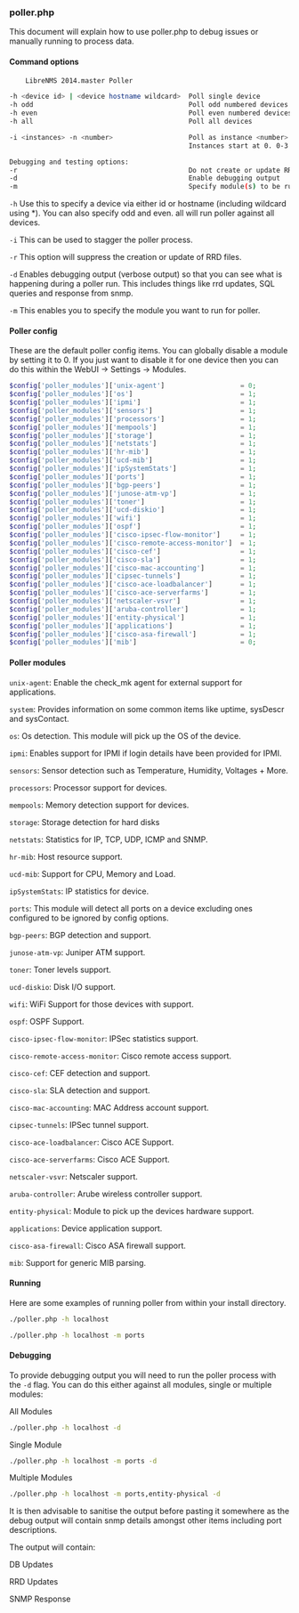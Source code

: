 ### poller.php

This document will explain how to use poller.php to debug issues or manually running to process data.

#### Command options
```bash
	LibreNMS 2014.master Poller

-h <device id> | <device hostname wildcard>  Poll single device
-h odd                                       Poll odd numbered devices  (same as -i 2 -n 0)
-h even                                      Poll even numbered devices (same as -i 2 -n 1)
-h all                                       Poll all devices

-i <instances> -n <number>                   Poll as instance <number> of <instances>
                                             Instances start at 0. 0-3 for -n 4

Debugging and testing options:
-r                                           Do not create or update RRDs
-d                                           Enable debugging output
-m                                           Specify module(s) to be run
```

`-h` Use this to specify a device via either id or hostname (including wildcard using *). You can also specify odd and 
even. all will run poller against all devices.

`-i` This can be used to stagger the poller process.

`-r` This option will suppress the creation or update of RRD files.

`-d` Enables debugging output (verbose output) so that you can see what is happening during a poller run. This includes 
things like rrd updates, SQL queries and response from snmp.

`-m` This enables you to specify the module you want to run for poller.

#### Poller config

These are the default poller config items. You can globally disable a module by setting it to 0. If you just want to 
disable it for one device then you can do this within the WebUI -> Settings -> Modules.

```php
$config['poller_modules']['unix-agent']                   = 0;
$config['poller_modules']['os']                           = 1;
$config['poller_modules']['ipmi']                         = 1;
$config['poller_modules']['sensors']                      = 1;
$config['poller_modules']['processors']                   = 1;
$config['poller_modules']['mempools']                     = 1;
$config['poller_modules']['storage']                      = 1;
$config['poller_modules']['netstats']                     = 1;
$config['poller_modules']['hr-mib']                       = 1;
$config['poller_modules']['ucd-mib']                      = 1;
$config['poller_modules']['ipSystemStats']                = 1;
$config['poller_modules']['ports']                        = 1;
$config['poller_modules']['bgp-peers']                    = 1;
$config['poller_modules']['junose-atm-vp']                = 1;
$config['poller_modules']['toner']                        = 1;
$config['poller_modules']['ucd-diskio']                   = 1;
$config['poller_modules']['wifi']                         = 1;
$config['poller_modules']['ospf']                         = 1;
$config['poller_modules']['cisco-ipsec-flow-monitor']     = 1;
$config['poller_modules']['cisco-remote-access-monitor']  = 1;
$config['poller_modules']['cisco-cef']                    = 1;
$config['poller_modules']['cisco-sla']                    = 1;
$config['poller_modules']['cisco-mac-accounting']         = 1;
$config['poller_modules']['cipsec-tunnels']               = 1;
$config['poller_modules']['cisco-ace-loadbalancer']       = 1;
$config['poller_modules']['cisco-ace-serverfarms']        = 1;
$config['poller_modules']['netscaler-vsvr']               = 1;
$config['poller_modules']['aruba-controller']             = 1;
$config['poller_modules']['entity-physical']              = 1;
$config['poller_modules']['applications']                 = 1;
$config['poller_modules']['cisco-asa-firewall']           = 1;
$config['poller_modules']['mib']                          = 0;
```

#### Poller modules

`unix-agent`: Enable the check_mk agent for external support for applications.

`system`: Provides information on some common items like uptime, sysDescr and sysContact.

`os`: Os detection. This module will pick up the OS of the device.

`ipmi`: Enables support for IPMI if login details have been provided for IPMI.

`sensors`: Sensor detection such as Temperature, Humidity, Voltages + More.

`processors`: Processor support for devices.

`mempools`: Memory detection support for devices.

`storage`: Storage detection for hard disks

`netstats`: Statistics for IP, TCP, UDP, ICMP and SNMP.

`hr-mib`: Host resource support.

`ucd-mib`: Support for CPU, Memory and Load.

`ipSystemStats`: IP statistics for device.

`ports`: This module will detect all ports on a device excluding ones configured to be ignored by config options.

`bgp-peers`: BGP detection and support.

`junose-atm-vp`: Juniper ATM support.

`toner`: Toner levels support.

`ucd-diskio`: Disk I/O support.

`wifi`: WiFi Support for those devices with support.

`ospf`: OSPF Support.

`cisco-ipsec-flow-monitor`: IPSec statistics support.

`cisco-remote-access-monitor`: Cisco remote access support.

`cisco-cef`: CEF detection and support.

`cisco-sla`: SLA detection and support.

`cisco-mac-accounting`: MAC Address account support.

`cipsec-tunnels`: IPSec tunnel support.

`cisco-ace-loadbalancer`: Cisco ACE Support.

`cisco-ace-serverfarms`: Cisco ACE Support.

`netscaler-vsvr`: Netscaler support.

`aruba-controller`: Arube wireless controller support.
 
`entity-physical`: Module to pick up the devices hardware support.

`applications`: Device application support.

`cisco-asa-firewall`: Cisco ASA firewall support.

`mib`: Support for generic MIB parsing.

#### Running

Here are some examples of running poller from within your install directory.
```bash
./poller.php -h localhost

./poller.php -h localhost -m ports
```

#### Debugging

To provide debugging output you will need to run the poller process with the `-d` flag. You can do this either against 
all modules, single or multiple modules:

All Modules
```bash
./poller.php -h localhost -d
```

Single Module
```bash
./poller.php -h localhost -m ports -d
```

Multiple Modules
```bash
./poller.php -h localhost -m ports,entity-physical -d
```

It is then advisable to sanitise the output before pasting it somewhere as the debug output will contain snmp details 
amongst other items including port descriptions.

The output will contain:

DB Updates

RRD Updates

SNMP Response
